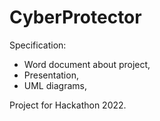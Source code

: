 # CyberProtector

Specification:
- Word document about project,
- Presentation,
- UML diagrams,

Project for Hackathon 2022.
